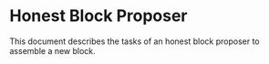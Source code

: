 Honest Block Proposer
===

This document describes the tasks of an honest block proposer to assemble a new block.
